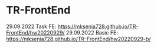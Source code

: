 # TR-FrontEnd
29.09.2022 Task FE: https://mksenia728.github.io/TR-FrontEnd/hw20220929/
29.09.2022 Basic FE: https://mksenia728.github.io/TR-FrontEnd/hw20220929-b/
